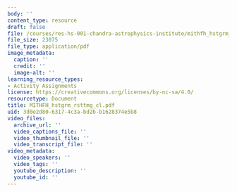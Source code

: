 ```yaml
---
body: ''
content_type: resource
draft: false
file: /courses/res-hs-001-chandra-astrophysics-institute/mithfh_hstgrm_rsttmg_cl.pdf
file_size: 23075
file_type: application/pdf
image_metadata:
  caption: ''
  credit: ''
  image-alt: ''
learning_resource_types:
- Activity Assignments
license: https://creativecommons.org/licenses/by-nc-sa/4.0/
resourcetype: Document
title: MITHFH_hstgrm_rsttmg_cl.pdf
uid: 3d0e2d80-6317-4c3a-bd2b-b1628374e5b8
video_files:
  archive_url: ''
  video_captions_file: ''
  video_thumbnail_file: ''
  video_transcript_file: ''
video_metadata:
  video_speakers: ''
  video_tags: ''
  youtube_description: ''
  youtube_id: ''
---
```

